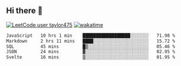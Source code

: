 ## Hi there 👋

[![LeetCode user taylor475](https://img.shields.io/badge/dynamic/json?style=for-the-badge&labelColor=black&color=%23ffa116&label=Solved&query=solvedOverTotal&url=https%3A%2F%2Fleetcode-badge.vercel.app%2Fapi%2Fusers%2Ftaylor475&logo=leetcode&logoColor=yellow)](https://leetcode.com/taylor475/)
[![wakatime](https://wakatime.com/badge/user/8c6aced9-f66a-452f-8802-5d7239ce5c50.svg)](https://wakatime.com/@8c6aced9-f66a-452f-8802-5d7239ce5c50)

<!--START_SECTION:waka-->

```txt
JavaScript   10 hrs 1 min    ██████████████████░░░░░░░   71.98 %
Markdown     2 hrs 11 mins   ████░░░░░░░░░░░░░░░░░░░░░   15.72 %
SQL          45 mins         █▒░░░░░░░░░░░░░░░░░░░░░░░   05.46 %
JSON         24 mins         ▓░░░░░░░░░░░░░░░░░░░░░░░░   02.95 %
Svelte       16 mins         ▒░░░░░░░░░░░░░░░░░░░░░░░░   01.95 %
```

<!--END_SECTION:waka-->

<!--
**taylor475/taylor475** is a _special_ repository because its `README.md` (this file) appears on your GitHub profile.

